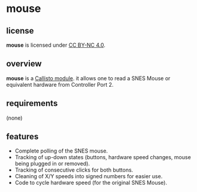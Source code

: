 # mouse

## license

**mouse** is licensed under [CC BY-NC 4.0](https://creativecommons.org/licenses/by-nc/4.0/). 

## overview

**mouse** is a [Callisto module](https://github.com/Underrout/callisto). it allows one to read a SNES Mouse or equivalent hardware from Controller Port 2.

## requirements

(none)

## features

- Complete polling of the SNES mouse.
- Tracking of up-down states (buttons, hardware speed changes, mouse being plugged in or removed).
- Tracking of consecutive clicks for both buttons.
- Cleaning of X/Y speeds into signed numbers for easier use.
- Code to cycle hardware speed (for the original SNES Mouse).
